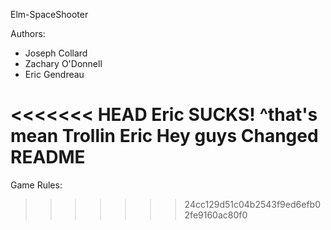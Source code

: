 Elm-SpaceShooter

Authors:
* Joseph Collard
* Zachary O'Donnell
* Eric Gendreau

<<<<<<< HEAD
Eric SUCKS!
^that's mean
Trollin Eric
Hey guys
Changed README
=======
Game Rules:
>>>>>>> 24cc129d51c04b2543f9ed6efb02fe9160ac80f0
